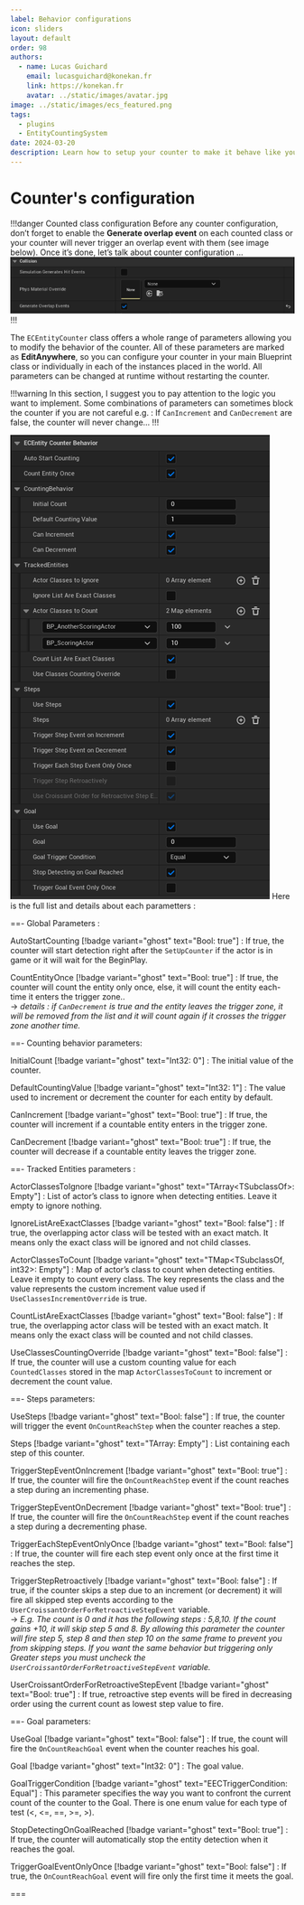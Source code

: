 ```yaml
---
label: Behavior configurations
icon: sliders
layout: default
order: 98
authors:
  - name: Lucas Guichard
    email: lucasguichard@konekan.fr
    link: https://konekan.fr
    avatar: ../static/images/avatar.jpg
image: ../static/images/ecs_featured.png
tags:
  - plugins
  - EntityCountingSystem
date: 2024-03-20
description: Learn how to setup your counter to make it behave like you want.
---
```


# Counter's configuration

!!!danger Counted class configuration 
Before any counter configuration, don’t forget to enable the **Generate overlap event** on each counted class or your counter will never trigger an overlap event with them (see image below). Once it’s done, let’s talk about counter configuration …
![](../static/images/GenerateOverlappeEvent.png)
!!!

The `ECEntityCounter` class offers a whole range of parameters allowing you to modify the behavior of the counter. All of these parameters are marked as **EditAnywhere**, so you can configure your counter in your main Blueprint class or individually in each of the instances placed in the world. All parameters can be changed at runtime without restarting the counter.

!!!warning
In this section, I suggest you to pay attention to the logic you want to implement. Some combinations of parameters can sometimes block the counter if you are not careful e.g. : If `CanIncrement` and `CanDecrement` are false, the counter will never change… 
!!!

![](../static/images/ecs_blueprint_parametter.png)
Here is the full list and details about each parametters :

==- Global Parameters :

AutoStartCounting [!badge variant="ghost" text="Bool: true"]
:   If true, the counter will start detection right after the `SetUpCounter` if the actor is in game or it will wait for the BeginPlay.

CountEntityOnce [!badge variant="ghost" text="Bool: true"]
:   If true, the counter will count the entity only once, else, it will count the entity each-time it enters the trigger zone..<br>
    → *details : if `CanDecrement` is true and the entity leaves the trigger zone, it will be removed from the list and it will count again if it crosses the trigger zone another time.*

==- Counting behavior parameters:

InitialCount [!badge variant="ghost" text="Int32: 0"]
:   The initial value of the counter.

DefaultCountingValue [!badge variant="ghost" text="Int32: 1"]
:   The value used to increment or decrement the counter for each entity by default.

CanIncrement [!badge variant="ghost" text="Bool: true"]
:   If true, the counter will increment if a countable entity enters in the trigger zone.

CanDecrement [!badge variant="ghost" text="Bool: true"]
:   If true, the counter will decrease if a countable entity leaves the trigger zone.

==- Tracked Entities parameters :

ActorClassesToIgnore [!badge variant="ghost" text="TArray<TSubclassOf<AActor>>: Empty"]
:   List of actor’s class to ignore when detecting entities. Leave it empty to ignore nothing.

IgnoreListAreExactClasses [!badge variant="ghost" text="Bool: false"]
:   If true, the overlapping actor class will be tested with an exact match. It means only the exact class will be ignored and not child classes.

ActorClassesToCount [!badge variant="ghost" text="TMap<TSubclassOf<AActor>, int32>: Empty"]
:   Map of actor’s class to count when detecting entities. Leave it empty to count every class. The key represents the class and the value represents the custom increment value used if `UseClassesIncrementOverride` is true.

CountListAreExactClasses [!badge variant="ghost" text="Bool: false"]
:   If true, the overlapping actor class will be tested with an exact match. It means only the exact class will be counted and not child classes.

UseClassesCountingOverride [!badge variant="ghost" text="Bool: false"]
:   If true, the counter will use a custom counting value for each `CountedClasses` stored in the map `ActorClassesToCount` to increment or decrement the count value.

==- Steps parameters:

UseSteps [!badge variant="ghost" text="Bool: false"]
:   If true, the counter will trigger the event `OnCountReachStep` when the counter reaches a step.

Steps [!badge variant="ghost" text="TArray<Int32>: Empty"]
:   List containing each step of this counter.

TriggerStepEventOnIncrement [!badge variant="ghost" text="Bool: true"]
:   If true, the counter will fire the `OnCountReachStep` event if the count reaches a step during an incrementing phase.

TriggerStepEventOnDecrement [!badge variant="ghost" text="Bool: true"]
:   If true, the counter will fire the `OnCountReachStep` event if the count reaches a step during a decrementing phase.

TriggerEachStepEventOnlyOnce [!badge variant="ghost" text="Bool: false"]
:   If true, the counter will fire each step event only once at the first time it reaches the step.

TriggerStepRetroactively [!badge variant="ghost" text="Bool: false"]
:   If true, if the counter skips a step due to an increment (or decrement) it will fire all skipped step events according to the `UserCroissantOrderForRetroactiveStepEvent` variable.<br>
    → *E.g. The count is 0 and it has the following steps : 5,8,10. If the count gains +10, it will skip step 5 and 8. By allowing this parameter the counter will fire step 5, step 8 and then step 10 on the same frame to prevent you from skipping steps. If you want the same behavior but triggering only Greater steps you must uncheck the `UserCroissantOrderForRetroactiveStepEvent` variable.*

UserCroissantOrderForRetroactiveStepEvent [!badge variant="ghost" text="Bool: true"]
:   If true, retroactive step events will be fired in decreasing order using the current count as lowest step value to fire.

==- Goal parameters:

UseGoal [!badge variant="ghost" text="Bool: false"]
:   If true, the count will fire the `OnCountReachGoal` event when the counter reaches his goal.

Goal [!badge variant="ghost" text="Int32: 0"]
:   The goal value.

GoalTriggerCondition [!badge variant="ghost" text="EECTriggerCondition: Equal"]
:   This parameter specifies the way you want to confront the current count of the counter to the Goal. There is one enum value for each type of test (<, <=, ==, >=, >).

StopDetectingOnGoalReached [!badge variant="ghost" text="Bool: true"]
:   If true, the counter will automatically stop the entity detection when it reaches the goal.

TriggerGoalEventOnlyOnce [!badge variant="ghost" text="Bool: false"]
:   If true, the `OnCountReachGoal` event will fire only the first time it meets the goal.

===